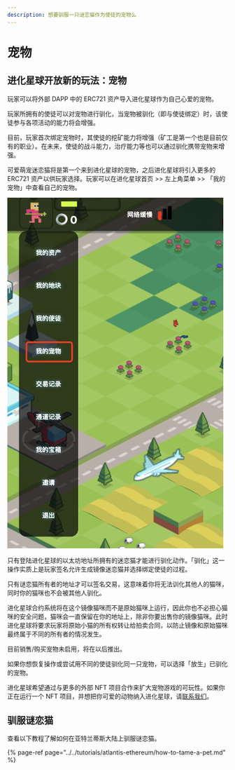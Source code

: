 ```yaml
---
description: 想要驯服一只谜恋猫作为使徒的宠物么
---
```


# 宠物

## 进化星球开放新的玩法：宠物

玩家可以将外部 DAPP 中的 ERC721 资产导入进化星球作为自己心爱的宠物。

玩家所拥有的使徒可以对宠物进行驯化，当宠物被驯化（即与使徒绑定）时，该使徒参与各项活动的能力将会增强。

目前，玩家首次绑定宠物时，其使徒的挖矿能力将增强（矿工是第一个也是目前仅有的职业）。在未来，使徒的战斗能力，治疗能力等也可以通过驯化携带宠物来增强。

可爱萌宠迷恋猫将是第一个来到进化星球的宠物，之后进化星球将引入更多的 ERC721 资产以供玩家选择。玩家可以在进化星球首页 &gt;&gt; 左上角菜单 &gt;&gt; 「我的宠物」中查看自己的宠物。

![](../../.gitbook/assets/pet00.png)

只有登陆进化星球的以太坊地址所拥有的迷恋猫才能进行驯化动作。「驯化」这一操作实质上是玩家签名允许生成镜像迷恋猫并选择绑定使徒的过程。

只有谜恋猫所有者的地址才可以签名交易，这意味着你将无法训化其他人的猫咪，同时你的猫咪也不会被其他人驯化。

进化星球合约系统将在这个镜像猫咪而不是原始猫咪上运行，因此你也不必担心猫咪的安全问题，猫咪会一直保留在你的地址上，除非你要出售你的镜像猫咪。此时进化星球将要求玩家将原始小猫的所有权转让给拍卖合同，以防止镜像和原始猫咪最终属于不同的所有者的情况发生。

目前销售/购买宠物未启用，将在以后推出。

如果你想恢复操作或尝试用不同的使徒驯化同一只宠物，可以选择「放生」已驯化的宠物。

进化星球希望通过与更多的外部 NFT 项目合作来扩大宠物游戏的可玩性。如果你正在运行一个 NFT 项目，并想把你可爱的动物纳入进化星球，请[联系我们](../../overview/feedback-and-support.md)。

## 驯服谜恋猫

查看以下教程了解如何在亚特兰蒂斯大陆上驯服谜恋猫。

{% page-ref page="../../tutorials/atlantis-ethereum/how-to-tame-a-pet.md" %}

